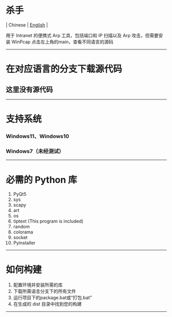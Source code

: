 # 杀手
| Chinese | [English](https://github.com/xiaozhao45/Killer) |

用于 Intranet 的便携式 Arp 工具，包括端口和 IP 扫描以及 Arp 攻击，但需要安装 WinPcap
点击左上角的main，查看不同语言的源码

---
# 在对应语言的分支下载源代码
## 这里没有源代码
---
# 支持系统
  ### Windows11、Windows10
  ### Windows7（未经测试）
---
# 必需的 Python 库
1. PyQt5
2. sys
3. scapy
4. art
5. os
6. tiptext (This program is included)
7. random
8. colorama
9. socket
10. Pyinstaller
---
# 如何构建
1. 配置环境并安装所需的库
2. 下载所需语言分支下的所有文件
3. 运行项目下的package.bat或“打包.bat”
4. 在生成的 dist 目录中找到您的构建
---
#
